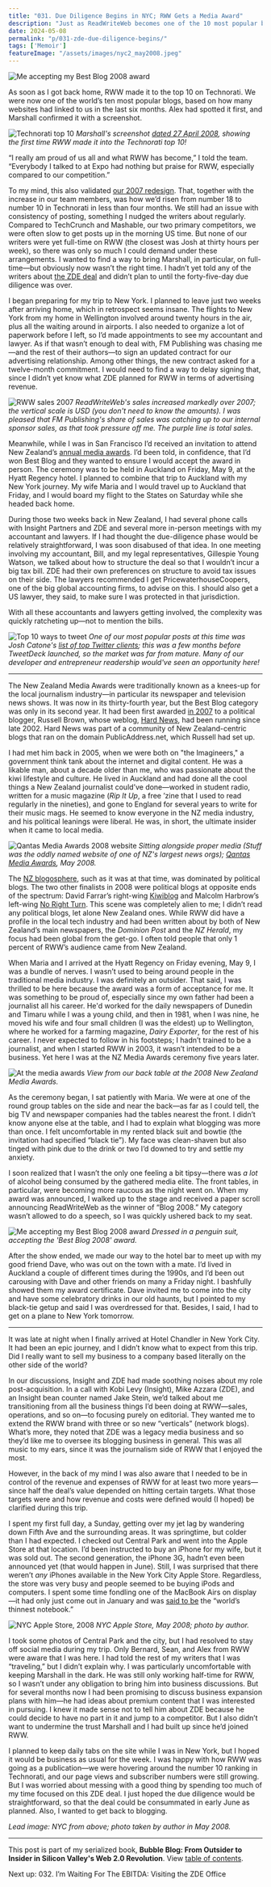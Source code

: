 ```yaml
---
title: "031. Due Diligence Begins in NYC; RWW Gets a Media Award"
description: "Just as ReadWriteWeb becomes one of the 10 most popular blogs in the world, I travel to New York to meet with Ziff Davis Enterprise about their proposed acquisition."
date: 2024-05-08
permalink: "p/031-zde-due-diligence-begins/"
tags: ['Memoir']
featureImage: "/assets/images/nyc2_may2008.jpeg"
---
```


![Me accepting my Best Blog 2008 award](/assets/images/nyc2_may2008.jpeg)

As soon as I got back home, RWW made it to the top 10 on Technorati. We were now one of the world’s ten most popular blogs, based on how many websites had linked to us in the last six months. Alex had spotted it first, and Marshall confirmed it with a screenshot.

![Technorati top 10](/assets/images/2446087008_86ee672e61_o.png)
*Marshall's screenshot [dated 27 April 2008](https://flickr.com/photos/16765047@N00/2446087008/), showing the first time RWW made it into the Technorati top 10!*

“I really am proud of us all and what RWW has become,” I told the team. “Everybody I talked to at Expo had nothing but praise for RWW, especially compared to our competition.”

To my mind, this also validated [our 2007 redesign](/p/026-rww-redesign-2007-crunchies/). That, together with the increase in our team members, was how we’d risen from number 18 to number 10 in Technorati in less than four months. We still had an issue with consistency of posting, something I nudged the writers about regularly. Compared to TechCrunch and Mashable, our two primary competitors, we were often slow to get posts up in the morning US time. But none of our writers were yet full-time on RWW (the closest was Josh at thirty hours per week), so there was only so much I could demand under these arrangements. I wanted to find a way to bring Marshall, in particular, on full-time—but obviously now wasn’t the right time. I hadn’t yet told any of the writers about [the ZDE deal](/p/030-rww-acquisition-deal-2008/) and didn’t plan to until the forty-five-day due diligence was over.

I began preparing for my trip to New York. I planned to leave just two weeks after arriving home, which in retrospect seems insane. The flights to New York from my home in Wellington involved around twenty hours in the air, plus all the waiting around in airports. I also needed to organize a lot of paperwork before I left, so I’d made appointments to see my accountant and lawyer. As if that wasn’t enough to deal with, FM Publishing was chasing me—and the rest of their authors—to sign an updated contract for our advertising relationship. Among other things, the new contract asked for a twelve-month commitment. I would need to find a way to delay signing that, since I didn’t yet know what ZDE planned for RWW in terms of advertising revenue.

![RWW sales 2007](/assets/images/rww_sales_2007.png)
*ReadWriteWeb's sales increased markedly over 2007; the vertical scale is USD (you don't need to know the amounts). I was pleased that FM Publishing's share of sales was catching up to our internal sponsor sales, as that took pressure off me. The purple line is total sales.*

Meanwhile, while I was in San Francisco I’d received an invitation to attend New Zealand’s [annual media awards](https://web.archive.org/web/20080510231401/http://www.qantasmediaawards.co.nz/web.html). I’d been told, in confidence, that I’d won Best Blog and they wanted to ensure I would accept the award in person. The ceremony was to be held in Auckland on Friday, May 9, at the Hyatt Regency hotel. I planned to combine that trip to Auckland with my New York journey. My wife Maria and I would travel up to Auckland that Friday, and I would board my flight to the States on Saturday while she headed back home.

During those two weeks back in New Zealand, I had several phone calls with Insight Partners and ZDE and several more in-person meetings with my accountant and lawyers. If I had thought the due-diligence phase would be relatively straightforward, I was soon disabused of that idea. In one meeting involving my accountant, Bill, and my legal representatives, Gillespie Young Watson, we talked about how to structure the deal so that I wouldn’t incur a big tax bill. ZDE had their own preferences on structure to avoid tax issues on their side. The lawyers recommended I get PricewaterhouseCoopers, one of the big global accounting firms, to advise on this. I should also get a US lawyer, they said, to make sure I was protected in that jurisdiction. 

With all these accountants and lawyers getting involved, the complexity was quickly ratcheting up—not to mention the bills.

![Top 10 ways to tweet](/assets/images/twitter-top10-chart.jpeg)
*One of our most popular posts at this time was Josh Catone's [list of top Twitter clients](https://web.archive.org/web/20080404035533/readwriteweb.com/archives/top_twitter_clients_definitive_list.php); this was a few months before TweetDeck launched, so the market was far from mature. Many of our developer and entrepreneur readership would've seen an opportunity here!*

*** 

The New Zealand Media Awards were traditionally known as a knees-up for the local journalism industry—in particular its newspaper and television news shows. It was now in its thirty-fourth year, but the Best Blog category was only in its second year. It had been first awarded [in 2007](https://web.archive.org/web/20070706223411/http://www.qantasmediaawards.co.nz/websites.htm) to a political blogger, Russell Brown, whose weblog, [Hard News](https://web.archive.org/web/20080416043135/http://www.publicaddress.net/default,47.sm), had been running since late 2002. Hard News was part of a community of New Zealand-centric blogs that ran on the domain PublicAddress.net, which Russell had set up.

I had met him back in 2005, when we were both on "the Imagineers," a government think tank about the internet and digital content. He was a likable man, about a decade older than me, who was passionate about the kiwi lifestyle and culture. He lived in Auckland and had done all the cool things a New Zealand journalist could’ve done—worked in student radio, written for a music magazine (*Rip It Up*, a free ’zine that I used to read regularly in the nineties), and gone to England for several years to write for their music mags. He seemed to know everyone in the NZ media industry, and his political leanings were liberal. He was, in short, the ultimate insider when it came to local media.

![Qantas Media Awards 2008 website](/assets/images/2008_qantas_media_awards_website_may08.png)
*Sitting alongside proper media (Stuff was the oddly named website of one of NZ's largest news orgs); [Qantas Media Awards](https://web.archive.org/web/20080510231401/http://www.qantasmediaawards.co.nz:80/web.html), May 2008.*

The [NZ blogosphere](https://web.archive.org/web/20080422054042/http://kiwiology.co.nz/), such as it was at that time, was dominated by political blogs. The two other finalists in 2008 were political blogs at opposite ends of the spectrum: David Farrar’s right-wing [Kiwiblog](https://web.archive.org/web/20080510222238/http://kiwiblog.co.nz/) and Malcolm Harbrow’s left-wing [No Right Turn](https://web.archive.org/web/20080516173357/http://norightturn.blogspot.com/). This scene was completely alien to me; I didn’t read any political blogs, let alone New Zealand ones. While RWW did have a profile in the local tech industry and had been written about by both of New Zealand’s main newspapers, the *Dominion Post* and the *NZ Herald*, my focus had been global from the get-go. I often told people that only 1 percent of RWW’s audience came from New Zealand.

When Maria and I arrived at the Hyatt Regency on Friday evening, May 9, I was a bundle of nerves. I wasn’t used to being around people in the traditional media industry. I was definitely an outsider. That said, I was thrilled to be here because the award was a form of acceptance for me. It was something to be proud of, especially since my own father had been a journalist all his career. He'd worked for the daily newspapers of Dunedin and Timaru while I was a young child, and then in 1981, when I was nine, he moved his wife and four small children (I was the eldest) up to Wellington, where he worked for a farming magazine, *Dairy Exporter*, for the rest of his career. I never expected to follow in his footsteps; I hadn’t trained to be a journalist, and when I started RWW in 2003, it wasn’t intended to be a business. Yet here I was at the NZ Media Awards ceremony five years later.

![At the media awards](/assets/images/qantas_media_awards08_seatview.jpeg)
*View from our back table at the 2008 New Zealand Media Awards.*

As the ceremony began, I sat patiently with Maria. We were at one of the round group tables on the side and near the back—as far as I could tell, the big TV and newspaper companies had the tables nearest the front. I didn’t know anyone else at the table, and I had to explain what blogging was more than once. I felt uncomfortable in my rented black suit and bowtie (the invitation had specified “black tie”). My face was clean-shaven but also tinged with pink due to the drink or two I’d downed to try and settle my anxiety. 

I soon realized that I wasn’t the only one feeling a bit tipsy—there was *a lot* of alcohol being consumed by the gathered media elite. The front tables, in particular, were becoming more raucous as the night went on. When my award was announced, I walked up to the stage and received a paper scroll announcing ReadWriteWeb as the winner of “Blog 2008.” My category wasn’t allowed to do a speech, so I was quickly ushered back to my seat.

![Me accepting my Best Blog 2008 award](/assets/images/receiving_award_2008.jpg)
*Dressed in a penguin suit, accepting the 'Best Blog 2008' award.*

After the show ended, we made our way to the hotel bar to meet up with my good friend Dave, who was out on the town with a mate. I’d lived in Auckland a couple of different times during the 1990s, and I’d been out carousing with Dave and other friends on many a Friday night. I bashfully showed them my award certificate. Dave invited me to come into the city and have some celebratory drinks in our old haunts, but I pointed to my black-tie getup and said I was overdressed for that. Besides, I said, I had to get on a plane to New York tomorrow.

***

It was late at night when I finally arrived at Hotel Chandler in New York City. It had been an epic journey, and I didn’t know what to expect from this trip. Did I really want to sell my business to a company based literally on the other side of the world? 

In our discussions, Insight and ZDE had made soothing noises about my role post-acquisition. In a call with Kobi Levy (Insight), Mike Azzara (ZDE), and an Insight bean counter named Jake Stein, we’d talked about me transitioning from all the business things I’d been doing at RWW—sales, operations, and so on—to focusing purely on editorial. They wanted me to extend the RWW brand with three or so new “verticals” (network blogs). What’s more, they noted that ZDE was a legacy media business and so they’d like me to oversee its blogging business in general. This was all music to my ears, since it was the journalism side of RWW that I enjoyed the most. 

However, in the back of my mind I was also aware that I needed to be in control of the revenue and expenses of RWW for at least two more years—since half the deal’s value depended on hitting certain targets. What those targets were and how revenue and costs were defined would (I hoped) be clarified during this trip. 

I spent my first full day, a Sunday, getting over my jet lag by wandering down Fifth Ave and the surrounding areas. It was springtime, but colder than I had expected. I checked out Central Park and went into the Apple Store at that location. I’d been instructed to buy an iPhone for my wife, but it was sold out. The second generation, the iPhone 3G, hadn’t even been announced yet (that would happen in June). Still, I was surprised that there weren’t *any* iPhones available in the New York City Apple Store. Regardless, the store was very busy and people seemed to be buying iPods and computers. I spent some time fondling one of the MacBook Airs on display—it had only just come out in January and was [said to be](https://www.ebuyer.com/blog/history-of-apple-laptop-computers/) the “world’s thinnest notebook.” 

![NYC Apple Store, 2008](/assets/images/nyc_applestore_may2008.jpeg)
*NYC Apple Store, May 2008; photo by author.*

I took some photos of Central Park and the city, but I had resolved to stay off social media during my trip. Only Bernard, Sean, and Alex from RWW were aware that I was here. I had told the rest of my writers that I was “traveling,” but I didn’t explain why. I was particularly uncomfortable with keeping Marshall in the dark. He was still only working half-time for RWW, so I wasn’t under any obligation to bring him into business discussions. But for several months now I had been promising to discuss business expansion plans with him—he had ideas about premium content that I was interested in pursuing. I knew it made sense not to tell him about ZDE because he could decide to have no part in it and jump to a competitor. But I also didn’t want to undermine the trust Marshall and I had built up since he’d joined RWW.

I planned to keep daily tabs on the site while I was in New York, but I hoped it would be business as usual for the week. I was happy with how RWW was going as a publication—we were hovering around the number 10 ranking in Technorati, and our page views and subscriber numbers were still growing. But I was worried about messing with a good thing by spending too much of my time focused on this ZDE deal. I just hoped the due diligence would be straightforward, so that the deal could be consummated in early June as planned. Also, I wanted to get back to blogging.

*Lead image: NYC from above; photo taken by author in May 2008.*

* * *

This post is part of my serialized book, **Bubble Blog: From Outsider to Insider in Silicon Valley's Web 2.0 Revolution**. View [table of contents](/p/roadmap-bubbleblog/).

Next up: 032. I’m Waiting For The EBITDA: Visiting the ZDE Office